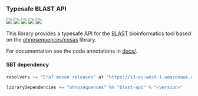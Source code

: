 ### Typesafe BLAST API

[![](https://travis-ci.org/ohnosequences/blast-api.svg?branch=master)](https://travis-ci.org/ohnosequences/blast-api)
[![](https://api.codacy.com/project/badge/grade/4565f7fae2d241f9a77a25a1bfbebe82)](https://www.codacy.com/app/era7/blast-api)
[![](https://img.shields.io/github/release/ohnosequences/blast-api.svg)](https://github.com/ohnosequences/blast-api/releases/latest)
[![](https://img.shields.io/badge/license-AGPLv3-blue.svg)](https://tldrlegal.com/license/gnu-affero-general-public-license-v3-%28agpl-3.0%29)
[![](https://img.shields.io/badge/contact-gitter_chat-dd1054.svg)](https://gitter.im/ohnosequences/blast-api)


This library provides a typesafe API for the [BLAST](https://en.wikipedia.org/wiki/BLAST) bioinformatics tool based on the [ohnosequences/cosas](https://github.com/ohnosequences/cosas) library.

For documentation see the code annotations in [docs/](docs/src/main/scala/api).

#### SBT dependency

```scala
resolvers += "Era7 maven releases" at "https://s3-eu-west-1.amazonaws.com/releases.era7.com"

libraryDependencies += "ohnosequences" %% "blast-api" % "<version>"
```
